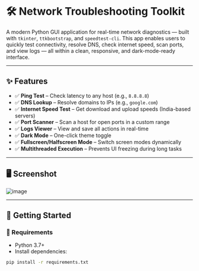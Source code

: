 # 🛠️ Network Troubleshooting Toolkit

A modern Python GUI application for real-time network diagnostics — built with `tkinter`, `ttkbootstrap`, and `speedtest-cli`. This app enables users to quickly test connectivity, resolve DNS, check internet speed, scan ports, and view logs — all within a clean, responsive, and dark-mode-ready interface.

---

## ✨ Features

- ✅ **Ping Test** – Check latency to any host (e.g., `8.8.8.8`)
- ✅ **DNS Lookup** – Resolve domains to IPs (e.g., `google.com`)
- ✅ **Internet Speed Test** – Get download and upload speeds (India-based servers)
- ✅ **Port Scanner** – Scan a host for open ports in a custom range
- ✅ **Logs Viewer** – View and save all actions in real-time
- ✅ **Dark Mode** – One-click theme toggle
- ✅ **Fullscreen/Halfscreen Mode** – Switch screen modes dynamically
- ✅ **Multithreaded Execution** – Prevents UI freezing during long tasks

---

## 🖥️ Screenshot

![image](https://github.com/user-attachments/assets/5bab8a85-0a47-45aa-ad73-0b99345ce8a1)



---

## 🚀 Getting Started

### 🔧 Requirements

- Python 3.7+
- Install dependencies:

```bash
pip install -r requirements.txt
